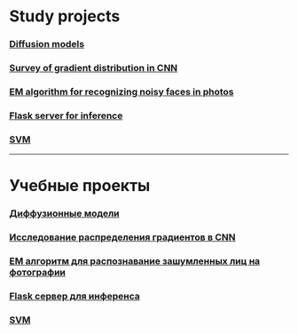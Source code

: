 
# Study projects

### [Diffusion models](./diffusions/)

### [Survey of gradient distribution in CNN](./cnn_hyperparameters_survey/)

### [EM algorithm for recognizing noisy faces in photos](./em_algorithm/)

### [Flask server for inference](./flask_server/)

### [SVM](./svm_notebook/)

---

# Учебные проекты

### [Диффузионные модели](./diffusions/)

### [Исследование распределения градиентов в CNN](./cnn_hyperparameters_survey/)

### [EM алгоритм для распознавание зашумленных лиц на фотографии](./em_algorithm/)

### [Flask сервер для инференса](./flask_server/)

### [SVM](./svm_notebook/) 
